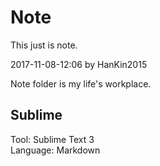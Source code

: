 # Note
This just is note.

2017-11-08-12:06 by HanKin2015

Note folder is my life's workplace.

## Sublime
Tool: Sublime Text 3   
Language: Markdown
